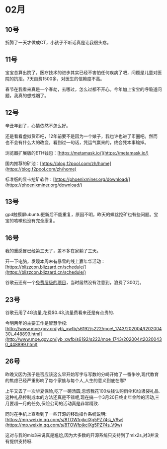 # 02月

## 10号

折腾了一天才做成CT，小孩子不听话真是让我很头疼。

## 11号

宝宝总算出院了，医疗技术的进步其实已经不害怕任何疾病了吧，问题是儿童对医院的抗拒。7天自费1500多，对医生的信赖度不高。

春节在我看来真是一个春劫，去哪过，怎么过都不开心。今年加上宝宝的呼吸道问题，我真的想戒烟了。

## 12号

辛丑年到了，心情依然不怎么好。

还是看看虚拟货币吧，12年前要不是因为一个婊子，我也许也进了币圈吧。然而也不会有什么大的改变，看到过一句话，凭运气赢来的，终会凭本事输掉。

浏览器扩展版的ETH钱包：[https://metamask.io/](https://metamask.io/)

国内推荐的矿池：[https://blog.f2pool.com/zh/home](https://blog.f2pool.com/zh/home)

标准版的显卡挖矿软件：[https://phoenixminer.org/download/](https://phoenixminer.org/download/)

## 13号

gpd触摸屏ubuntu更新后不能重复，原因不明，昨天的螺丝挖矿也有些问题。宝宝的咳嗽也没有完全康复。

## 16号

我的重感冒已经第三天了，差不多在家躺了三天。

开一下电脑，发现本周末有暴雪的线上嘉年华活动：[https://blizzcon.blizzard.cn/schedule/](https://blizzcon.blizzard.cn/schedule/)

谷歌云还有一个[免费层级的项目](https://cloud.google.com/free/docs/gcp-free-tier?_ga=2.246526977.-443355574.1601870068#always-free)，当时居然没有注意到，浪费了300刀。

## 23号

谷歌云用了4G流量,花费$0.43,流量费看来还是有点贵的.

今明两年的主要工作是智慧学校:[http://www.moe.gov.cn/jyb\_xwfb/s6192/s222/moe\_1743/202004/t20200430\_448899.html](http://www.moe.gov.cn/jyb_xwfb/s6192/s222/moe_1743/202004/t20200430_448899.html)

## 26号

昨晚又因为孩子是否应该这么早开始写字与写数的分崎开始了一番争吵,现代教育的焦虑已经严重影响了每个家族与每个人,人生的意义到底在哪?

上午又去了一次华夏保险,吃了一碗汤圆,忽悠我花100块钱认购雨伞和垃圾袋礼品.这种礼品控制成本的方法还真是不错呢,现在搞一个3月20日终止年金险的活动,三月要超一月的任务,保险公司的活动真是非常精致.

同时在手机上查看到了一些开源的移动操作系统说明:[https://mp.weixin.qq.com/s/8TOWfpjkcIXg5PZ74s\_V9w](https://mp.weixin.qq.com/s/8TOWfpjkcIXg5PZ74s_V9w)

这对与我的mix3来说真是尴尬,因为大多数的开源系统只支持到了mix2s,对3并没有提供支持呀.

